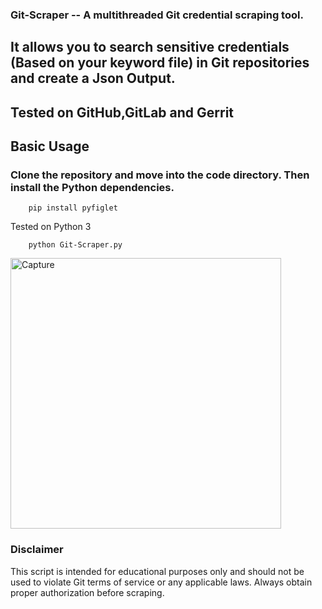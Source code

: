 ### Git-Scraper -- A multithreaded Git credential scraping tool.
## It allows you to search sensitive credentials (Based on your keyword file) in Git repositories and create a Json Output.

  ## Tested on GitHub,GitLab and Gerrit


## Basic Usage

  ### Clone the repository and move into the code directory. Then install the Python dependencies.
        pip install pyfiglet

Tested on Python 3

        python Git-Scraper.py

<img width="433" alt="Capture" src="https://github.com/skar4444/Git-Scraper/assets/43452298/4e3f86f4-6ca7-4050-bbee-527b5501733d">


### Disclaimer
This script is intended for educational purposes only and should not be used to violate Git terms of service or any applicable laws. Always obtain proper authorization before scraping.
